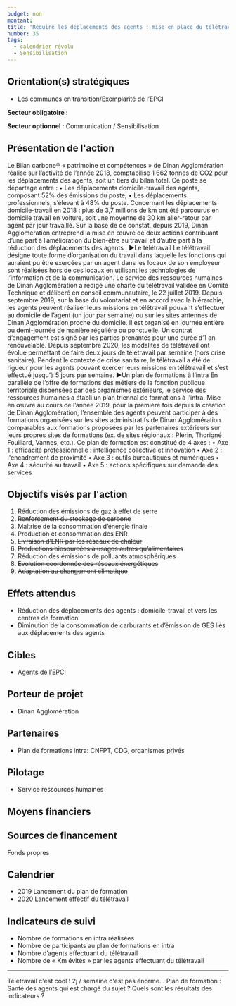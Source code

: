 ```yaml
---
budget: non
montant:
title: 'Réduire les déplacements des agents : mise en place du télétravail et d’un plan de formations en intra'
number: 35
tags:
  - calendrier révolu
  - Sensibilisation
---
```


## Orientation(s) stratégiques

- Les communes en transition/Exemplarité de l’EPCI

**Secteur obligatoire :**

**Secteur optionnel :** Communication / Sensibilisation

## Présentation de l'action

Le Bilan carbone® « patrimoine et compétences » de Dinan Agglomération réalisé sur l’activité de l’année 2018, comptabilise 1 662 tonnes de CO2 pour les déplacements des agents, soit un tiers du bilan total. Ce poste se départage entre :
• Les déplacements domicile-travail des agents, composant 52% des émissions du poste,
• Les déplacements professionnels, s’élevant à 48% du poste.
Concernant les déplacements domicile-travail en 2018 : plus de 3,7 millions de km ont été
parcourus en domicile travail en voiture, soit une moyenne de 30 km aller-retour par agent par jour travaillé.
Sur la base de ce constat, depuis 2019, Dinan Agglomération entreprend la mise en œuvre de deux actions contribuant d’une part à l’amélioration du bien-être au travail et d’autre part à la réduction des déplacements des agents :
►Le télétravail
Le télétravail désigne toute forme d’organisation du travail dans laquelle les fonctions qui auraient pu être exercées par un agent dans les locaux de son employeur sont réalisées hors de ces locaux en utilisant les technologies de l’information et de la communication. Le service des ressources humaines de Dinan Agglomération a rédigé une charte du télétravail validée en Comité Technique et délibéré en conseil communautaire, le 22 juillet 2019.
Depuis septembre 2019, sur la base du volontariat et en accord avec la hiérarchie, les agents peuvent réaliser leurs missions en télétravail pouvant s’effectuer au domicile de l’agent (un jour par semaine) ou sur les sites antennes de Dinan Agglomération proche du domicile. Il est organisé en journée entière ou demi-journée de manière régulière ou ponctuelle. Un contrat d’engagement est signé par les parties prenantes pour une durée d’1 an renouvelable. Depuis septembre 2020, les modalités de télétravail ont évolué permettant de faire deux jours de télétravail par semaine (hors crise sanitaire). Pendant le contexte de crise sanitaire, le télétravail a été de rigueur pour les agents pouvant exercer leurs missions en télétravail et s’est effectué jusqu’à 5 jours par semaine.
►Un plan de formations à l’intra
En parallèle de l’offre de formations des métiers de la fonction publique territoriale dispensées par des organismes extérieurs, le service des ressources humaines a établi un plan triennal de formations à l’intra. Mise en œuvre au cours de l’année 2019, pour la première fois depuis la création de Dinan Agglomération, l’ensemble des agents peuvent participer à des formations organisées sur les sites administratifs de Dinan Agglomération comparables aux formations proposées par les partenaires extérieurs sur leurs propres sites de formations (ex. de sites régionaux : Plérin, Thorigné Fouillard, Vannes, etc.). Ce plan de formation est constitué de 4 axes :
• Axe 1 : efficacité professionnelle : intelligence collective et innovation
• Axe 2 : l'encadrement de proximité
• Axe 3 : outils bureautiques et numériques
• Axe 4 : sécurité au travail
• Axe 5 : actions spécifiques sur demande des services

## Objectifs visés par l'action

1. Réduction des émissions de gaz à effet de serre
2. ~~Renforcement du stockage de carbone~~
3. Maîtrise de la consommation d’énergie finale
4. ~~Production et consommation des ENR~~
5. ~~Livraison d’ENR par les réseaux de chaleur~~
6. ~~Productions biosourcées à usages autres qu’alimentaires~~
7. Réduction des émissions de polluants atmosphériques
8. ~~Évolution coordonnée des réseaux énergétiques~~
9. ~~Adaptation au changement climatique~~

## Effets attendus

- Réduction des déplacements des agents : domicile-travail et vers les centres de formation
- Diminution de la consommation de carburants et d’émission de GES liés aux déplacements des agents

## Cibles

- Agents de l’EPCI

## Porteur de projet

- Dinan Agglomération

## Partenaires

- Plan de formations intra: CNFPT, CDG, organismes privés

## Pilotage

- Service ressources humaines

## Moyens financiers



## Sources de financement

Fonds propres

## Calendrier

- 2019 Lancement du plan de formation
- 2020 Lancement effectif du télétravail

## Indicateurs de suivi

- Nombre de formations en intra réalisées
- Nombre de participants au plan de formations en intra
- Nombre d’agents effectuant du télétravail
- Nombre de « Km évités » par les agents effectuant du télétravail

---
Télétravail c'est cool ! 2j / semaine c'est pas énorme…
Plan de formation : Santé des agents qui est chargé du sujet ?
Quels sont les résultats des indicateurs ?

